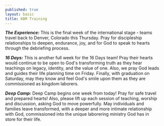```yaml
---
published: true
layout: basic
title: KBM Training
---
```


***The Experience:***
This is the final week of the international stage - teams travel back to Denver, Colorado this Thursday.  Pray for discipleship relationships to deepen, endurance, joy, and for God to speak to hearts through the debriefing process.

***16 Days:***
This is another full week for the 16 Days team!  Pray their hearts would continue to be open to God's transforming truth as they hear teachings on legacy, identity, and the value of one.  Also, we pray God leads and guides their life planning time on Friday.  Finally, with graduation on Saturday, may they know and feel God's smile upon them as they are commissioned as kingdom laborers.

***Deep Camp:***
Deep Camp begins one week from today!  Pray for safe travel and prepared hearts!  Also, please lift up each session of teaching, worship and discussion, asking God to move powerfully.  May individuals and families leave transformed, with a deeper and more intimate relationship with God, commissioned into the unique laborering ministry God has in store for their life.